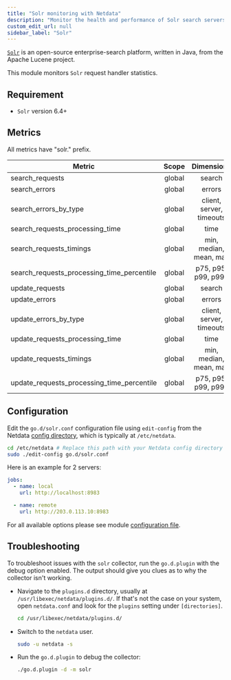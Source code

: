 ```yaml
---
title: "Solr monitoring with Netdata"
description: "Monitor the health and performance of Solr search servers with zero configuration, per-second metric granularity, and interactive visualizations."
custom_edit_url: null
sidebar_label: "Solr"
---
```




[`Solr`](https://lucene.apache.org/solr/) is an open-source enterprise-search platform, written in Java, from the Apache
Lucene project.

This module monitors `Solr` request handler statistics.

## Requirement

- `Solr` version 6.4+

## Metrics

All metrics have "solr." prefix.

| Metric                                     | Scope  |        Dimensions        |    Units     |
|--------------------------------------------|:------:|:------------------------:|:------------:|
| search_requests                            | global |          search          |  requests/s  |
| search_errors                              | global |          errors          |   errors/s   |
| search_errors_by_type                      | global | client, server, timeouts |   errors/s   |
| search_requests_processing_time            | global |           time           | milliseconds |
| search_requests_timings                    | global |  min, median, mean, max  | milliseconds |
| search_requests_processing_time_percentile | global |   p75, p95, p99, p999    | milliseconds |
| update_requests                            | global |          search          |  requests/s  |
| update_errors                              | global |          errors          |   errors/s   |
| update_errors_by_type                      | global | client, server, timeouts |   errors/s   |
| update_requests_processing_time            | global |           time           | milliseconds |
| update_requests_timings                    | global |  min, median, mean, max  | milliseconds |
| update_requests_processing_time_percentile | global |   p75, p95, p99, p999    | milliseconds |

## Configuration

Edit the `go.d/solr.conf` configuration file using `edit-config` from the
Netdata [config directory](/docs/configure/nodes), which is typically at `/etc/netdata`.

```bash
cd /etc/netdata # Replace this path with your Netdata config directory
sudo ./edit-config go.d/solr.conf
```

Here is an example for 2 servers:

```yaml
jobs:
  - name: local
    url: http://localhost:8983

  - name: remote
    url: http://203.0.113.10:8983

```

For all available options please see
module [configuration file](https://github.com/netdata/go.d.plugin/blob/master/config/go.d/solr.conf).

## Troubleshooting

To troubleshoot issues with the `solr` collector, run the `go.d.plugin` with the debug option enabled. The output
should give you clues as to why the collector isn't working.

- Navigate to the `plugins.d` directory, usually at `/usr/libexec/netdata/plugins.d/`. If that's not the case on
  your system, open `netdata.conf` and look for the `plugins` setting under `[directories]`.

  ```bash
  cd /usr/libexec/netdata/plugins.d/
  ```

- Switch to the `netdata` user.

  ```bash
  sudo -u netdata -s
  ```

- Run the `go.d.plugin` to debug the collector:

  ```bash
  ./go.d.plugin -d -m solr
  ```
